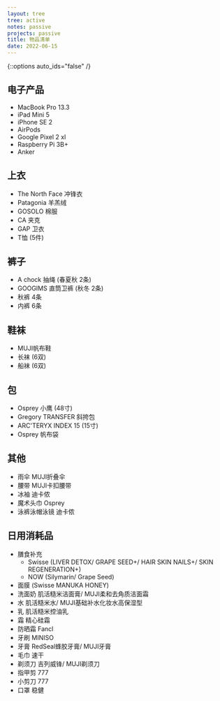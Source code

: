 ```yaml
---
layout: tree
tree: active
notes: passive
projects: passive
title: 物品清单
date: 2022-06-15
---
```



{::options auto_ids="false" /}


## 电子产品
* MacBook Pro 13.3
* iPad Mini 5
* iPhone SE 2
* AirPods
* Google Pixel 2 xl
* Raspberry Pi 3B+
* Anker

## 上衣
* The North Face 冲锋衣
* Patagonia 羊羔绒
* GOSOLO 棉服
* CA 夹克
* GAP 卫衣
* T恤 (5件)

## 裤子
* A chock 抽绳 (春夏秋 2条)
* GOOGIMS 直筒卫裤 (秋冬 2条)
* 秋裤 4条
* 内裤 6条

## 鞋袜
* MUJI帆布鞋
* 长袜 (6双)
* 船袜 (6双)

## 包
* Osprey 小鹰 (48寸)
* Gregory TRANSFER 斜挎包
* ARC'TERYX INDEX 15 (15寸)
* Osprey 帆布袋

## 其他
* 雨伞 MUJI折叠伞
* 腰带 MUJI卡扣腰带
* 冰袖 迪卡侬
* 魔术头巾 Osprey
* 泳裤泳帽泳镜 迪卡侬

## 日用消耗品
* 膳食补充
    * Swisse (LIVER DETOX/ GRAPE SEED+/ HAIR SKIN NAILS+/ SKIN REGENERATION+)
    * NOW (Silymarin/ Grape Seed)
* 面膜 (Swisse MANUKA HONEY)
* 洗面奶 肌活糙米洁面膏/ MUJI柔和去角质洁面霜
* 水 肌活糙米水/ MUJI基础补水化妆水高保湿型
* 乳 肌活糙米控油乳
* 霜 精心硅霜
* 防晒霜 Fancl
* 牙刷 MINISO
* 牙膏 RedSeal蜂胶牙膏/ MUJI牙膏
* 毛巾 速干
* 剃须刀 吉列威锋/ MUJI剃须刀
* 指甲剪 777
* 小剪刀 777
* 口罩 稳健


